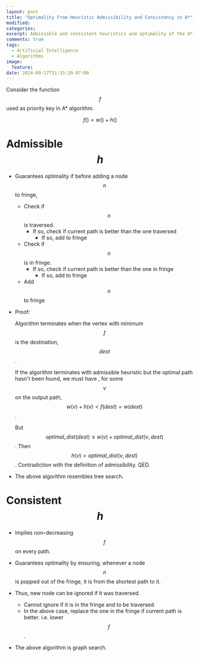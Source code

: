 ```yaml
---
layout: post
title: "Optimality From Heuristic Admissibility and Consistency in A*"
modified:
categories:
excerpt: Admissible and consistent heuristics and optimality of the A* algorithm
comments: true
tags:
  - Artificial Intelligence
  - Algorithms
image:
  feature:
date: 2014-09-17T11:33:29-07:00
---
```


Consider the function $$f$$ used as priority key in A* algorithm.

$$f() = w() + h()$$

# Admissible $$h$$

+ Guarantees optimality if before adding a node $$n$$ to fringe,
    + Check if $$n$$ is traversed.
        + If so, check if current path is better than the one traversed
            + If so, add to fringe
    + Check if $$n$$ is in fringe.
        + If so, check if current path is better than the one in fringe
            + If so, add to fringe
    + Add $$n$$ to fringe

+ Proof:

    Algorithm terminates when the vertex with minimum $$f$$ is the destination, $$dest$$.

    If the algorithm terminates with admissible heuristic but the optimal path hasn't been found, we must have , for some $$v$$ on the output path, $$w(v) + h(v) < f(dest) = w(dest)$$.

    But $$\textit{optimal_dist}(dest) \leqslant w(v) + \textit{optimal_dist}(v, dest)$$. Then $$h(v) > \textit{optimal_dist}(v, dest)$$. Contradiction with the definition of admissibility. QED.

+ The above algorithm resembles tree search.

# Consistent $$h$$

+ Implies non-decreasing $$f$$ on every path.

+ Guarantees optimality by ensuring, whenever a node $$n$$ is popped out of the fringe, it is from the shortest path to it.

+ Thus, new node can be ignored if it was traversed.
    + Cannot ignore if it is in the fringe and to be traversed.
    + In the above case, replace the one in the fringe if current path is better. i.e. lower $$f$$.

+ The above algorithm is graph search.